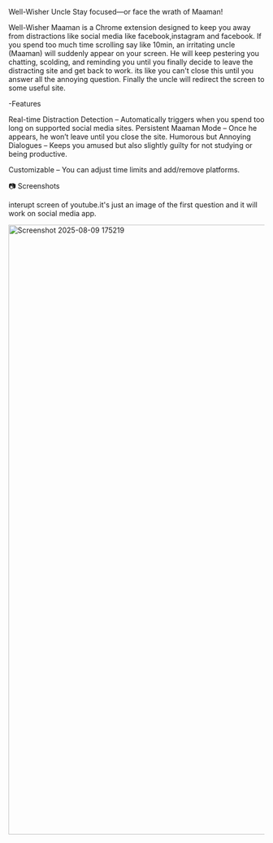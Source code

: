 Well-Wisher Uncle
Stay focused—or face the wrath of Maaman!

Well-Wisher Maaman is a Chrome extension designed to keep you away from distractions like social media like facebook,instagram and facebook.
If you spend too much time scrolling say like 10min, an irritating uncle (Maaman) will suddenly appear on your screen.
He will keep pestering you chatting, scolding, and reminding you until you finally decide to leave the distracting site and get back to work. its like you can't
close this until you answer all the annoying question. Finally the uncle will redirect the screen to some useful site.

-Features

Real-time Distraction Detection – Automatically triggers when you spend too long on supported social media sites.
Persistent Maaman Mode – Once he appears, he won’t leave until you close the site.
Humorous but Annoying Dialogues – Keeps you amused but also slightly guilty for not studying or being productive.

Customizable – You can adjust time limits and add/remove platforms.

📷 Screenshots

interupt screen of youtube.it's just an image of the first question and it will work on social media app.


<img width="1920" height="1200" alt="Screenshot 2025-08-09 175219" src="https://github.com/user-attachments/assets/c00ce50f-5670-4674-ac21-f0d14e3338e4" />

